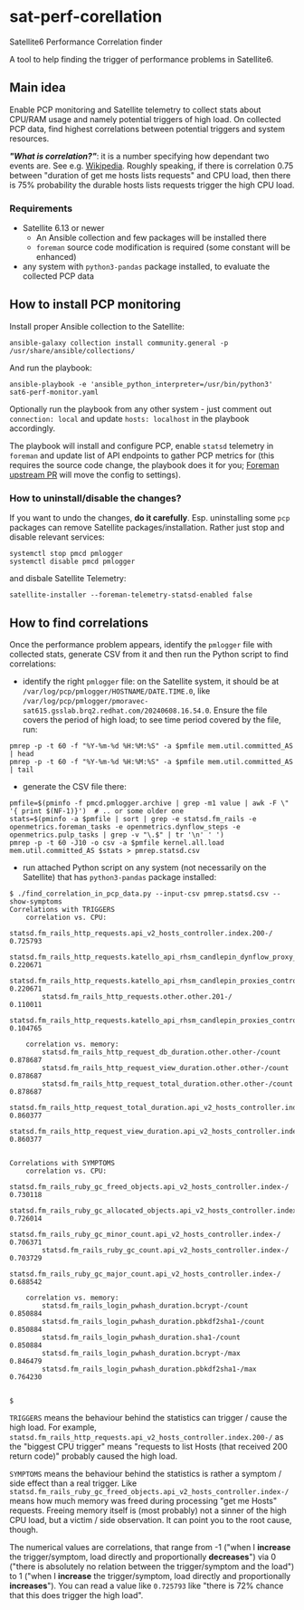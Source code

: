 # sat-perf-corellation

Satellite6 Performance Correlation finder

A tool to help finding the trigger of performance problems in Satellite6.

## Main idea

Enable PCP monitoring and Satellite telemetry to collect stats about CPU/RAM usage and namely potential triggers of high load. On collected PCP data, find highest correlations between potential triggers and system resources.

_**"What is correlation?"**_: it is a number specifying how dependant two events are. See e.g. [Wikipedia](https://en.wikipedia.org/wiki/Correlation). Roughly speaking, if there is correlation 0.75 between "duration of get me hosts lists requests" and CPU load, then there is 75% probability the durable hosts lists requests trigger the high CPU load.

### Requirements

- Satellite 6.13 or newer
  - An Ansible collection and few packages will be installed there
  - `foreman` source code modification is required (some constant will be enhanced)
- any system with `python3-pandas` package installed, to evaluate the collected PCP data

## How to install PCP monitoring

Install proper Ansible collection to the Satellite:

`ansible-galaxy collection install community.general -p /usr/share/ansible/collections/`

And run the playbook:

`ansible-playbook -e 'ansible_python_interpreter=/usr/bin/python3' sat6-perf-monitor.yaml`

Optionally run the playbook from any other system - just comment out `connection: local` and update `hosts: localhost` in the playbook accordingly.

The playbook will install and configure PCP, enable `statsd` telemetry in `foreman` and update list of API endpoints to gather PCP metrics for (this requires the source code change, the playbook does it for you; [Foreman upstream PR](https://github.com/theforeman/foreman/pull/10243) will move the config to settings).

### How to uninstall/disable the changes?

If you want to undo the changes, **do it carefully**. Esp. uninstalling some `pcp` packages can remove Satellite packages/installation. Rather just stop and disable relevant services:

```
systemctl stop pmcd pmlogger
systemctl disable pmcd pmlogger
```

and disbale Satellite Telemetry:

```
satellite-installer --foreman-telemetry-statsd-enabled false
```

## How to find correlations

Once the performance problem appears, identify the `pmlogger` file with collected stats, generate CSV from it and then run the Python script to find correlations:

- identify the right `pmlogger` file: on the Satellite system, it should be at `/var/log/pcp/pmlogger/HOSTNAME/DATE.TIME.0`, like `/var/log/pcp/pmlogger/pmoravec-sat615.gsslab.brq2.redhat.com/20240608.16.54.0`. Ensure the file covers the period of high load; to see time period covered by the file, run:

```
pmrep -p -t 60 -f "%Y-%m-%d %H:%M:%S" -a $pmfile mem.util.committed_AS | head
pmrep -p -t 60 -f "%Y-%m-%d %H:%M:%S" -a $pmfile mem.util.committed_AS | tail
```

- generate the CSV file there:

```
pmfile=$(pminfo -f pmcd.pmlogger.archive | grep -m1 value | awk -F \" '{ print $(NF-1)}')  # .. or some older one
stats=$(pminfo -a $pmfile | sort | grep -e statsd.fm_rails -e openmetrics.foreman_tasks -e openmetrics.dynflow_steps -e openmetrics.pulp_tasks | grep -v "\.$" | tr '\n' ' ')
pmrep -p -t 60 -J10 -o csv -a $pmfile kernel.all.load mem.util.committed_AS $stats > pmrep.statsd.csv
```

- run attached Python script on any system (not necessarily on the Satellite) that has `python3-pandas` package installed:

```
$ ./find_correlation_in_pcp_data.py --input-csv pmrep.statsd.csv --show-symptoms
Correlations with TRIGGERS
    correlation vs. CPU:
        statsd.fm_rails_http_requests.api_v2_hosts_controller.index.200-/                               0.725793
        statsd.fm_rails_http_requests.katello_api_rhsm_candlepin_dynflow_proxy_controller.other.200-/   0.220671
        statsd.fm_rails_http_requests.katello_api_rhsm_candlepin_proxies_controller.other.204-/         0.220671
        statsd.fm_rails_http_requests.other.other.201-/                                                 0.110011
        statsd.fm_rails_http_requests.katello_api_rhsm_candlepin_proxies_controller.facts.200-/         0.104765

    correlation vs. memory:
        statsd.fm_rails_http_request_db_duration.other.other-/count                             0.878687
        statsd.fm_rails_http_request_view_duration.other.other-/count                           0.878687
        statsd.fm_rails_http_request_total_duration.other.other-/count                          0.878687
        statsd.fm_rails_http_request_total_duration.api_v2_hosts_controller.index-/count        0.860377
        statsd.fm_rails_http_request_view_duration.api_v2_hosts_controller.index-/count         0.860377


Correlations with SYMPTOMS
    correlation vs. CPU:
        statsd.fm_rails_ruby_gc_freed_objects.api_v2_hosts_controller.index-/           0.730118
        statsd.fm_rails_ruby_gc_allocated_objects.api_v2_hosts_controller.index-/       0.726014
        statsd.fm_rails_ruby_gc_minor_count.api_v2_hosts_controller.index-/             0.706371
        statsd.fm_rails_ruby_gc_count.api_v2_hosts_controller.index-/                   0.703729
        statsd.fm_rails_ruby_gc_major_count.api_v2_hosts_controller.index-/             0.688542

    correlation vs. memory:
        statsd.fm_rails_login_pwhash_duration.bcrypt-/count     0.850884
        statsd.fm_rails_login_pwhash_duration.pbkdf2sha1-/count 0.850884
        statsd.fm_rails_login_pwhash_duration.sha1-/count       0.850884
        statsd.fm_rails_login_pwhash_duration.bcrypt-/max       0.846479
        statsd.fm_rails_login_pwhash_duration.pbkdf2sha1-/max   0.764230


$
```

`TRIGGERS` means the behaviour behind the statistics can trigger / cause the high load. For example, `statsd.fm_rails_http_requests.api_v2_hosts_controller.index.200-/` as the "biggest CPU trigger" means "requests to list Hosts (that received 200 return code)" probably caused the high load.

`SYMPTOMS` means the behaviour behind the statistics is rather a symptom / side effect than a real trigger. Like `statsd.fm_rails_ruby_gc_freed_objects.api_v2_hosts_controller.index-/` means how much memory was freed during processing "get me Hosts" requests. Freeing memory itself is (most probably) not a sinner of the high CPU load, but a victim / side observation. It can point you to the root cause, though.

The numerical values are correlations, that range from -1 ("when I **increase** the trigger/symptom, load directly and proportionally **decreases**") via 0 ("there is absolutely no relation between the trigger/symptom and the load") to 1 ("when I **increase** the trigger/symptom, load directly and proportionally **increases**"). You can read a value like `0.725793` like "there is 72% chance that this does trigger the high load".
